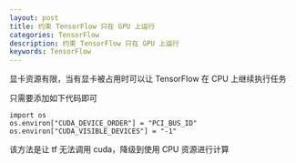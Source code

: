 ```yaml
---
layout: post
title: 约束 TensorFlow 只在 GPU 上运行
categories: TensorFlow
description: 约束 TensorFlow 只在 GPU 上运行
keywords: TensorFlow
---
```


显卡资源有限，当有显卡被占用时可以让 TensorFlow 在  CPU 上继续执行任务

只需要添加如下代码即可

```
import os
os.environ["CUDA_DEVICE_ORDER"] = "PCI_BUS_ID"  
os.environ["CUDA_VISIBLE_DEVICES"] = "-1"
```

该方法是让 tf 无法调用 cuda，降级到使用 CPU 资源进行计算
